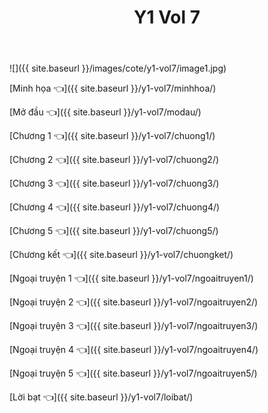 ﻿---
layout: post
title: Y1 Vol 7
---

![]({{ site.baseurl }}/images/cote/y1-vol7/image1.jpg)

[Minh họa 👈]({{ site.baseurl }}/y1-vol7/minhhoa/)

[Mở đầu 👈]({{ site.baseurl }}/y1-vol7/modau/)

[Chương 1 👈]({{ site.baseurl }}/y1-vol7/chuong1/)

[Chương 2 👈]({{ site.baseurl }}/y1-vol7/chuong2/)

[Chương 3 👈]({{ site.baseurl }}/y1-vol7/chuong3/)

[Chương 4 👈]({{ site.baseurl }}/y1-vol7/chuong4/)

[Chương 5 👈]({{ site.baseurl }}/y1-vol7/chuong5/)

[Chương kết 👈]({{ site.baseurl }}/y1-vol7/chuongket/)

[Ngoại truyện 1 👈]({{ site.baseurl }}/y1-vol7/ngoaitruyen1/)

[Ngoại truyện 2 👈]({{ site.baseurl }}/y1-vol7/ngoaitruyen2/)

[Ngoại truyện 3 👈]({{ site.baseurl }}/y1-vol7/ngoaitruyen3/)

[Ngoại truyện 4 👈]({{ site.baseurl }}/y1-vol7/ngoaitruyen4/)

[Ngoại truyện 5 👈]({{ site.baseurl }}/y1-vol7/ngoaitruyen5/)

[Lời bạt 👈]({{ site.baseurl }}/y1-vol7/loibat/)

